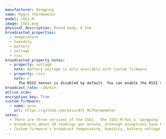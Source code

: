 ```yaml
---
manufacturer: Qingping
name: Hygro thermometer
model: CGG1-M
image: CGG1.png
physical_description: Round body, E-Ink
broadcasted_properties:
  - temperature
  - humidity
  - battery
  - voltage
  - rssi
broadcasted_property_notes:
  - property: voltage
    note: Battery voltage is only available with custom firmware.
  - property: rssi
    note: >
      The RSSI sensor is disabled by default. You can enable the RSSI sensor by going to `configuration`, `integrations`, select `devices` on the BLE monitor integration tile and select your device. Click on the `+1 disabled entity` to show the disabled sensor and select the disabled entity. Finally, click on `Enable entity` to enable it. 
broadcast_rate: ~20/min.
active_scan:
encryption_key: True
custom_firmware:
  - name: pvvx
    url: https://github.com/pvvx/ATC_MiThermometer
notes:
  - There are three versions of the CGG1.  The CGG1-M has a `qingping` logo at the back (left picture) ![CGG1]({{site.baseurl}}/assets/images/CGG1-back.png)
  - broadcasts about 20 readings per minute, although exceptions have been reported with 1 reading per 10 minutes.
  - Custom firmware's broadcast temperature, humidity, battery voltage and battery level in percent. Broadcast interval can be set by the user and encryption can be used as an option. BLE monitor will automatically use the advertisement type with the highest accuracy, when setting the firmware to broadcast all advertisement types.
---
```

